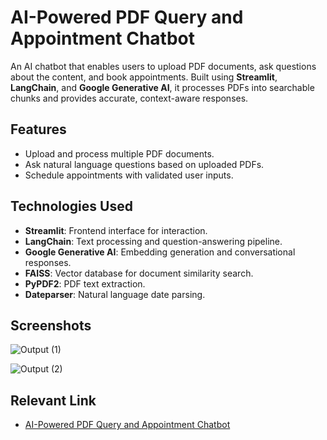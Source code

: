 # AI-Powered PDF Query and Appointment Chatbot  

An AI chatbot that enables users to upload PDF documents, ask questions about the content, and book appointments. Built using **Streamlit**, **LangChain**, and **Google Generative AI**, it processes PDFs into searchable chunks and provides accurate, context-aware responses.  

## Features  
- Upload and process multiple PDF documents.  
- Ask natural language questions based on uploaded PDFs.  
- Schedule appointments with validated user inputs.  

## Technologies Used  
- **Streamlit**: Frontend interface for interaction.  
- **LangChain**: Text processing and question-answering pipeline.  
- **Google Generative AI**: Embedding generation and conversational responses.  
- **FAISS**: Vector database for document similarity search.  
- **PyPDF2**: PDF text extraction.  
- **Dateparser**: Natural language date parsing.  

## Screenshots
![Output (1)](https://github.com/user-attachments/assets/c8fa34d8-6c35-4ca3-bfdd-22c788839985)

![Output (2)](https://github.com/user-attachments/assets/3773609c-a414-4a40-97e5-abddac97dc1e)

## Relevant Link
- [AI-Powered PDF Query and Appointment Chatbot](https://pdf-query-appointment-chatbot.streamlit.app/)

